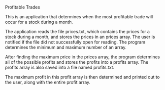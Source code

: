 Profitable Trades

This is an application that determines when the most profitable trade will occur for a stock during a month. 

The application reads the file prices.txt, which contains the prices for a stock during a month, and stores the prices in an prices array. The user is notified if the file did not successfully open for reading. The program determines the minimum and maximum number of an array. 

After finding the maximum price in the prices array, the program determines all of the possible profits and stores the profits into a profits array. The profits array is also saved into a file named profits.txt. 

The maximum profit in this profit array is then determined and printed out to the user, along with the entire profit array.
